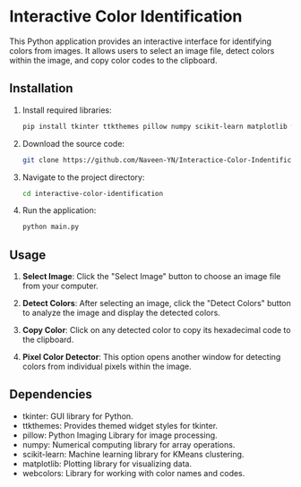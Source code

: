 # Interactive Color Identification

This Python application provides an interactive interface for identifying colors from images. It allows users to select an image file, detect colors within the image, and copy color codes to the clipboard.

## Installation

1. Install required libraries:

   ```bash
   pip install tkinter ttkthemes pillow numpy scikit-learn matplotlib webcolors
   ```

2. Download the source code:

   ```bash
   git clone https://github.com/Naveen-YN/Interactice-Color-Indentification-Application.git
   ```

3. Navigate to the project directory:

   ```bash
   cd interactive-color-identification
   ```

4. Run the application:

   ```bash
   python main.py
   ```

## Usage

1. **Select Image**: Click the "Select Image" button to choose an image file from your computer.

2. **Detect Colors**: After selecting an image, click the "Detect Colors" button to analyze the image and display the detected colors.

3. **Copy Color**: Click on any detected color to copy its hexadecimal code to the clipboard.

4. **Pixel Color Detector**: This option opens another window for detecting colors from individual pixels within the image.

## Dependencies

- tkinter: GUI library for Python.
- ttkthemes: Provides themed widget styles for tkinter.
- pillow: Python Imaging Library for image processing.
- numpy: Numerical computing library for array operations.
- scikit-learn: Machine learning library for KMeans clustering.
- matplotlib: Plotting library for visualizing data.
- webcolors: Library for working with color names and codes.
